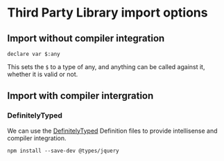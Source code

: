 # Third Party Library import options

## Import without compiler integration
```
declare var $:any
```
This sets the `$` to a type of any, and anything can be called against it, whether it is valid or not.

## Import with compiler intergration

### DefinitelyTyped
We can use the [DefinitelyTyped](https://github.com/DefinitelyTyped/DefinitelyTyped) Definition files to provide intellisense and compiler integration.
```
npm install --save-dev @types/jquery
```
